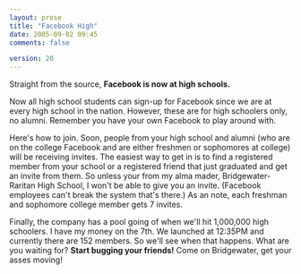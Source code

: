 ```yaml
---
layout: prose
title: "Facebook High"
date: 2005-09-02 09:45
comments: false

version: 20
---
```


Straight from the source, **Facebook is now at high schools.**

Now all high school students can sign-up for Facebook since we are at every high school in the nation. However, these are for high schoolers only, no alumni. Remember you have your own Facebook to play around with.

Here's how to join. Soon, people from your high school and alumni (who are on the college Facebook and are either freshmen or sophomores at college) will be receiving invites. The easiest way to get in is to find a registered member from your school or a registered friend that just graduated and get an invite from them. So unless your from my alma mader, Bridgewater-Raritan High School, I won't be able to give you an invite. (Facebook employees can't break the system that's there.) As an note, each freshman and sophomore college member gets 7 invites.

Finally, the company has a pool going of when we'll hit 1,000,000 high schoolers. I have my money on the 7th. We launched at 12:35PM and currently there are 152 members. So we'll see when that happens. What are you waiting for? **Start bugging your friends!** Come on Bridgewater, get your asses moving!
